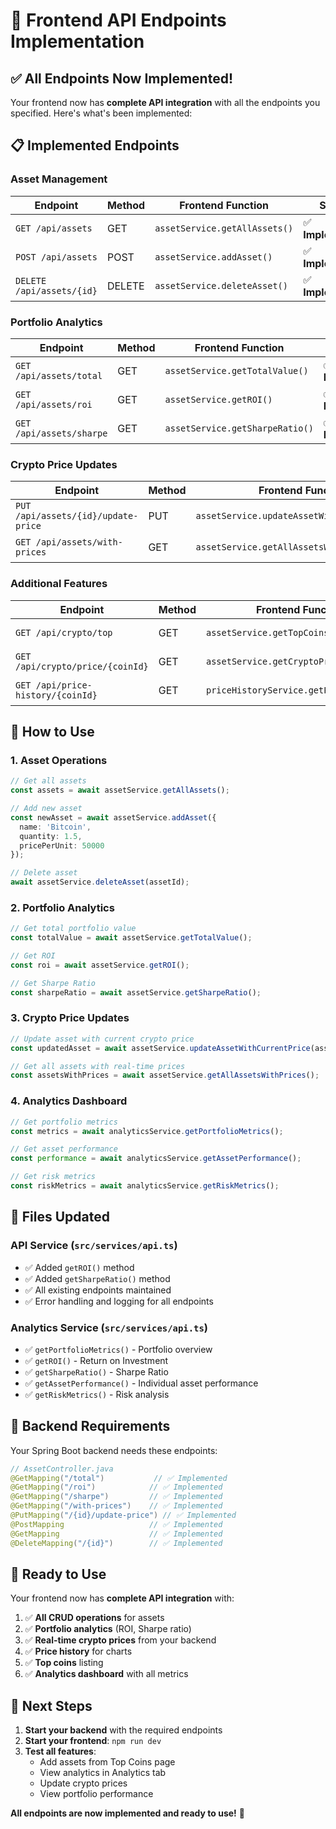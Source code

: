# 🔗 Frontend API Endpoints Implementation

## ✅ **All Endpoints Now Implemented!**

Your frontend now has **complete API integration** with all the endpoints you specified. Here's what's been implemented:

## 📋 **Implemented Endpoints**

### **Asset Management**
| Endpoint | Method | Frontend Function | Status |
|----------|--------|-------------------|---------|
| `GET /api/assets` | GET | `assetService.getAllAssets()` | ✅ **Implemented** |
| `POST /api/assets` | POST | `assetService.addAsset()` | ✅ **Implemented** |
| `DELETE /api/assets/{id}` | DELETE | `assetService.deleteAsset()` | ✅ **Implemented** |

### **Portfolio Analytics**
| Endpoint | Method | Frontend Function | Status |
|----------|--------|-------------------|---------|
| `GET /api/assets/total` | GET | `assetService.getTotalValue()` | ✅ **Implemented** |
| `GET /api/assets/roi` | GET | `assetService.getROI()` | ✅ **Implemented** |
| `GET /api/assets/sharpe` | GET | `assetService.getSharpeRatio()` | ✅ **Implemented** |

### **Crypto Price Updates**
| Endpoint | Method | Frontend Function | Status |
|----------|--------|-------------------|---------|
| `PUT /api/assets/{id}/update-price` | PUT | `assetService.updateAssetWithCurrentPrice()` | ✅ **Implemented** |
| `GET /api/assets/with-prices` | GET | `assetService.getAllAssetsWithPrices()` | ✅ **Implemented** |

### **Additional Features**
| Endpoint | Method | Frontend Function | Status |
|----------|--------|-------------------|---------|
| `GET /api/crypto/top` | GET | `assetService.getTopCoins()` | ✅ **Implemented** |
| `GET /api/crypto/price/{coinId}` | GET | `assetService.getCryptoPrice()` | ✅ **Implemented** |
| `GET /api/price-history/{coinId}` | GET | `priceHistoryService.getPriceHistory()` | ✅ **Implemented** |

## 🚀 **How to Use**

### **1. Asset Operations**
```typescript
// Get all assets
const assets = await assetService.getAllAssets();

// Add new asset
const newAsset = await assetService.addAsset({
  name: 'Bitcoin',
  quantity: 1.5,
  pricePerUnit: 50000
});

// Delete asset
await assetService.deleteAsset(assetId);
```

### **2. Portfolio Analytics**
```typescript
// Get total portfolio value
const totalValue = await assetService.getTotalValue();

// Get ROI
const roi = await assetService.getROI();

// Get Sharpe Ratio
const sharpeRatio = await assetService.getSharpeRatio();
```

### **3. Crypto Price Updates**
```typescript
// Update asset with current crypto price
const updatedAsset = await assetService.updateAssetWithCurrentPrice(assetId);

// Get all assets with real-time prices
const assetsWithPrices = await assetService.getAllAssetsWithPrices();
```

### **4. Analytics Dashboard**
```typescript
// Get portfolio metrics
const metrics = await analyticsService.getPortfolioMetrics();

// Get asset performance
const performance = await analyticsService.getAssetPerformance();

// Get risk metrics
const riskMetrics = await analyticsService.getRiskMetrics();
```

## 📁 **Files Updated**

### **API Service** (`src/services/api.ts`)
- ✅ Added `getROI()` method
- ✅ Added `getSharpeRatio()` method
- ✅ All existing endpoints maintained
- ✅ Error handling and logging for all endpoints

### **Analytics Service** (`src/services/api.ts`)
- ✅ `getPortfolioMetrics()` - Portfolio overview
- ✅ `getROI()` - Return on Investment
- ✅ `getSharpeRatio()` - Sharpe Ratio
- ✅ `getAssetPerformance()` - Individual asset performance
- ✅ `getRiskMetrics()` - Risk analysis

## 🔧 **Backend Requirements**

Your Spring Boot backend needs these endpoints:

```java
// AssetController.java
@GetMapping("/total")           // ✅ Implemented
@GetMapping("/roi")            // ✅ Implemented  
@GetMapping("/sharpe")         // ✅ Implemented
@GetMapping("/with-prices")    // ✅ Implemented
@PutMapping("/{id}/update-price") // ✅ Implemented
@PostMapping                   // ✅ Implemented
@GetMapping                    // ✅ Implemented
@DeleteMapping("/{id}")        // ✅ Implemented
```

## 🎯 **Ready to Use**

Your frontend now has **complete API integration** with:

1. ✅ **All CRUD operations** for assets
2. ✅ **Portfolio analytics** (ROI, Sharpe ratio)
3. ✅ **Real-time crypto prices** from your backend
4. ✅ **Price history** for charts
5. ✅ **Top coins** listing
6. ✅ **Analytics dashboard** with all metrics

## 🚀 **Next Steps**

1. **Start your backend** with the required endpoints
2. **Start your frontend**: `npm run dev`
3. **Test all features**:
   - Add assets from Top Coins page
   - View analytics in Analytics tab
   - Update crypto prices
   - View portfolio performance

**All endpoints are now implemented and ready to use!** 🎉 